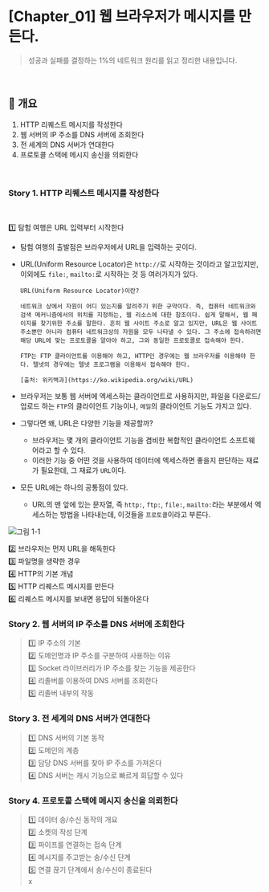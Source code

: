 # [Chapter_01] 웹 브라우저가 메시지를 만든다.

> 성공과 실패를 결정하는 1%의 네트워크 원리를 읽고 정리한 내용입니다.  

<br>  

## 📕  개요
1. HTTP 리퀘스트 메시지를 작성한다
2. 웹 서버의 IP 주소를 DNS 서버에 조회한다
3. 전 세계의 DNS 서버가 연대한다
4. 프로토콜 스택에 메시지 송신을 의뢰한다

<br>  

### Story 1. HTTP 리퀘스트 메시지를 작성한다  
<br>  

1️⃣  탐험 여행은 URL 입력부터 시작한다  
- 탐험 여행의 출발점은 브라우저에서 URL을 입력하는 곳이다.  
- URL(Uniform Resource Locator)은 `http://`로 시작하는 것이라고 알고있지만, 이외에도 `file:`, `mailto:`로 시작하는 것 등 여러가지가 있다.  

   ```
   URL(Uniform Resource Locator)이란?
   
   네트워크 상에서 자원이 어디 있는지를 알려주기 위한 규약이다. 즉, 컴퓨터 네트워크와 검색 메커니즘에서의 위치를 지정하는, 웹 리소스에 대한 참조이다. 쉽게 말해서, 웹 페이지를 찾기위한 주소를 말한다. 흔히 웹 사이트 주소로 알고 있지만, URL은 웹 사이트 주소뿐만 아니라 컴퓨터 네트워크상의 자원을 모두 나타낼 수 있다. 그 주소에 접속하려면 해당 URL에 맞는 프로토콜을 알아야 하고, 그와 동일한 프로토콜로 접속해야 한다.

   FTP는 FTP 클라이언트를 이용해야 하고, HTTP인 경우에는 웹 브라우저를 이용해야 한다. 텔넷의 경우에는 텔넷 프로그램을 이용해서 접속해야 한다.

   [출처: 위키백과](https://ko.wikipedia.org/wiki/URL)
   ```
- 브라우저는 보통 웹 서버에 엑세스하는 클라이언트로 사용하지만, 파일을 다운로드/업로드 하는 `FTP`의 클라이언트 기능이나, `메일`의 클라이언트 기능도 가지고 있다.  
- 그렇다면 왜, URL은 다양한 기능을 제공할까?  
  + 브라우저는 몇 개의 클라이언트 기능을 겸비한 복합적인 클라이언트 소프트웨어라고 할 수 있다.  
  + 이러한 기능 중 어떤 것을 사용하여 데이터에 엑세스하면 좋을지 판단하는 재료가 필요한데, 그 재료가 `URL`이다.   
- 모든 URL에는 하나의 공통점이 있다.
  + URL의 맨 앞에 있는 문자열, 즉 `http:`,  `ftp:`, `file:`, `mailto:`라는 부분에서 엑세스하는 방법을 나타내는데, 이것들을 `프로토콜`이라고 부른다.

![그림 1-1](./images/1-1.png)
 
2️⃣  브라우저는 먼저 URL을 해독한다  
3️⃣  파일명을 생략한 경우  
4️⃣  HTTP의 기본 개념  
5️⃣  HTTP 리퀘스트 메시지를 만든다  
6️⃣  리퀘스트 메시지를 보내면 응답이 되돌아온다  

### Story 2. 웹 서버의 IP 주소를 DNS 서버에 조회한다
> 1️⃣  IP 주소의 기본  
> 2️⃣  도메인명과 IP 주소를 구분하여 사용하는 이유  
> 3️⃣  Socket 라이브러리가 IP 주소를 찾는 기능을 제공한다  
> 4️⃣  리졸버를 이용하여 DNS 서버를 조회한다  
> 5️⃣  리졸버 내부의 작동

### Story 3. 전 세계의 DNS 서버가 연대한다
> 1️⃣  DNS 서버의 기본 동작  
> 2️⃣  도메인의 계층  
> 3️⃣  담당 DNS 서버를 찾아 IP 주소를 가져온다  
> 4️⃣  DNS 서버는 캐시 기능으로 빠르게 회답할 수 있다   

### Story 4. 프로토콜 스택에 메시지 송신을 의뢰한다
> 1️⃣  데이터 송/수신 동작의 개요  
> 2️⃣  소켓의 작성 단계  
> 3️⃣  파이프를 연결하는 접속 단계   
> 4️⃣  메시지를 주고받는 송/수신 단계  
> 5️⃣  연결 끊기 단계에서 송/수신이 종료된다  
x